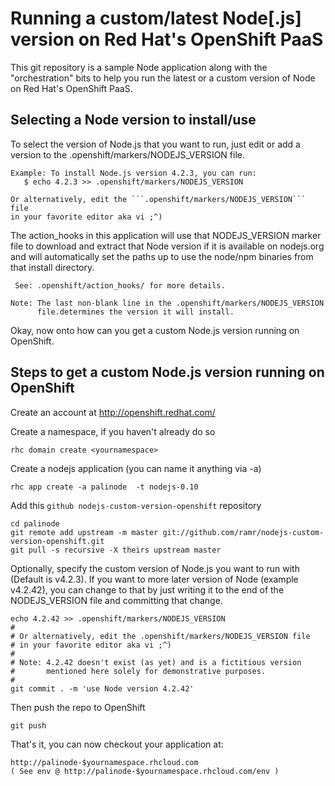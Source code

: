Running a custom/latest Node[.js] version on Red Hat's OpenShift PaaS
====================================================================
This git repository is a sample Node application along with the
"orchestration" bits to help you run the latest or a custom version
of Node on Red Hat's OpenShift PaaS.


Selecting a Node version to install/use
---------------------------------------

To select the version of Node.js that you want to run, just edit or add
a version to the .openshift/markers/NODEJS_VERSION file.

    Example: To install Node.js version 4.2.3, you can run:
       $ echo 4.2.3 >> .openshift/markers/NODEJS_VERSION

    Or alternatively, edit the ```.openshift/markers/NODEJS_VERSION``` file
    in your favorite editor aka vi ;^)


The action_hooks in this application will use that NODEJS_VERSION marker
file to download and extract that Node version if it is available on
nodejs.org and will automatically set the paths up to use the node/npm
binaries from that install directory.

     See: .openshift/action_hooks/ for more details.

    Note: The last non-blank line in the .openshift/markers/NODEJS_VERSION
          file.determines the version it will install.


Okay, now onto how can you get a custom Node.js version running
on OpenShift.


Steps to get a custom Node.js version running on OpenShift
----------------------------------------------------------

Create an account at http://openshift.redhat.com/

Create a namespace, if you haven't already do so

    rhc domain create <yournamespace>

Create a nodejs application (you can name it anything via -a)

    rhc app create -a palinode  -t nodejs-0.10

Add this `github nodejs-custom-version-openshift` repository

    cd palinode
    git remote add upstream -m master git://github.com/ramr/nodejs-custom-version-openshift.git
    git pull -s recursive -X theirs upstream master

Optionally, specify the custom version of Node.js you want to run with
(Default is v4.2.3).
If you want to more later version of Node (example v4.2.42), you can change
to that by just writing it to the end of the NODEJS_VERSION file and
committing that change.

    echo 4.2.42 >> .openshift/markers/NODEJS_VERSION
    #
    # Or alternatively, edit the .openshift/markers/NODEJS_VERSION file
    # in your favorite editor aka vi ;^)
    #
    # Note: 4.2.42 doesn't exist (as yet) and is a fictitious version
    #       mentioned here solely for demonstrative purposes.
    #
    git commit . -m 'use Node version 4.2.42'

Then push the repo to OpenShift

    git push

That's it, you can now checkout your application at:

    http://palinode-$yournamespace.rhcloud.com
    ( See env @ http://palinode-$yournamespace.rhcloud.com/env )

                                                                                  